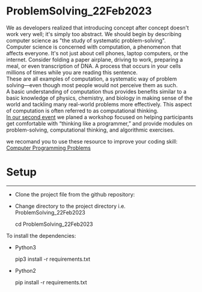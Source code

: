 # ProblemSolving_22Feb2023
We as developers realized that introducing concept after concept doesn't work very well; it's simply too abstract. We should begin by describing computer science as "the study of systematic problem-solving".\
Computer science is concerned with computation, a phenomenon that affects everyone. It's not just about cell phones, laptop computers, or the internet. Consider folding a paper airplane, driving to work, preparing a meal, or even transcription of DNA. A process that occurs in your cells millions of times while you are reading this sentence.\
These are all examples of computation, a systematic way of problem solving—even though most people would not perceive them as such.\
A basic understanding of computation thus provides benefits similar to a basic knowledge of physics, chemistry, and biology in making sense of the world and tackling many real-world problems more effectively. This aspect of computation is often referred to as computational thinking.\
[In our second event](https://stsquared.github.io/events/2023/02/20/second-event.html) we planed a workshop focused on helping participants get comfortable with “thinking like a programmer,” and provide modules on problem-solving, computational thinking, and algorithmic exercises.


we recomand you to use these resource to improve your coding skill:\
[Computer Programming Problems](https://mathschallenge.net/links/programming)

# Setup
---
- Clone the project file from the github repository: 
- Change directory to the project directory  i.e. ProblemSolving_22Feb2023
    
    cd ProblemSolving_22Feb2023

To install the dependencies: 
- Python3
    
	pip3 install -r requirements.txt 
- Python2
    
	pip install -r requirements.txt

